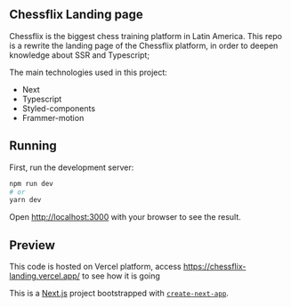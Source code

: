 ## Chessflix Landing page
Chessflix is the biggest chess training platform in Latin America. This repo is a rewrite the landing page of the Chessflix platform, in order to deepen knowledge about SSR and Typescript;

The main technologies used in this project:
- Next
- Typescript
- Styled-components
- Frammer-motion

## Running

First, run the development server:

```bash
npm run dev
# or
yarn dev
```

Open [http://localhost:3000](http://localhost:3000) with your browser to see the result.


## Preview
This code is hosted on Vercel platform, access https://chessflix-landing.vercel.app/ to see how it is going

This is a [Next.js](https://nextjs.org/) project bootstrapped with [`create-next-app`](https://github.com/vercel/next.js/tree/canary/packages/create-next-app).
